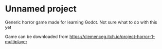# Unnamed project

Generic horror game made for learning Godot.
Not sure what to do with this yet


Game can be downloaded from https://clemenceg.itch.io/project-horror-1-multiplayer